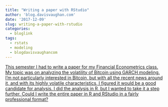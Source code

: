 ```yaml
---
title: "Writing a paper with RStudio"
author: 'blog.davisvaughan.com'
date: '2017-12-09'
slug: writing-a-paper-with-rstudio
categories:
  - bloglink
tags:
  - rstats
  - modeling
  - blogdavisvaughancom
---
```


[This semester I had to write a paper for my Financial Econometrics class. My topic was on analyzing the volatility of Bitcoin using GARCH modeling. I’m not particularly interested in Bitcoin, but with all the recent news around it, and with its highly volatile characteristics, I figured it would be a good candidate for analysis. I did the analysis in R, but I wanted to take it a step further. Could I write the entire paper in R and RStudio in a fairly professional format?<i class="fas fa-external-link-alt"></i>](https://blog.davisvaughan.com/post/writing-a-paper-with-rstudio/)

